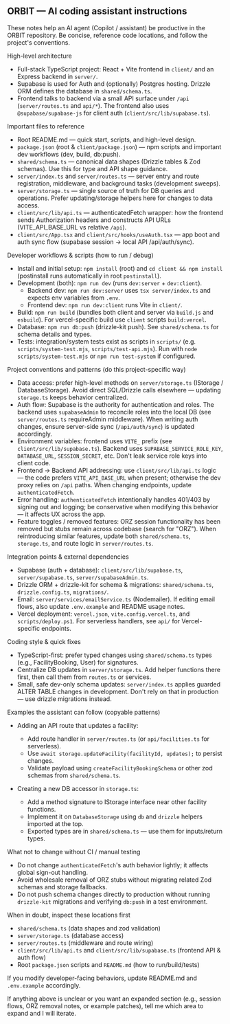 ## ORBIT — AI coding assistant instructions

These notes help an AI agent (Copilot / assistant) be productive in the ORBIT repository.
Be concise, reference code locations, and follow the project's conventions.

High-level architecture

- Full-stack TypeScript project: React + Vite frontend in `client/` and an Express backend in `server/`.
- Supabase is used for Auth and (optionally) Postgres hosting. Drizzle ORM defines the database in `shared/schema.ts`.
- Frontend talks to backend via a small API surface under `/api` (`server/routes.ts` and `api/*`). The frontend also uses `@supabase/supabase-js` for client auth (`client/src/lib/supabase.ts`).

Important files to reference

- Root README.md — quick start, scripts, and high-level design.
- `package.json` (root & `client/package.json`) — npm scripts and important dev workflows (dev, build, db:push).
- `shared/schema.ts` — canonical data shapes (Drizzle tables & Zod schemas). Use this for type and API shape guidance.
- `server/index.ts` and `server/routes.ts` — server entry and route registration, middleware, and background tasks (development sweeps).
- `server/storage.ts` — single source of truth for DB queries and operations. Prefer updating/storage helpers here for changes to data access.
- `client/src/lib/api.ts` — authenticatedFetch wrapper: how the frontend sends Authorization headers and constructs API URLs (VITE_API_BASE_URL vs relative `/api`).
- `client/src/App.tsx` and `client/src/hooks/useAuth.tsx` — app boot and auth sync flow (supabase session -> local API /api/auth/sync).

Developer workflows & scripts (how to run / debug)

- Install and initial setup: `npm install` (root) and `cd client && npm install` (postinstall runs automatically in root `postinstall`).
- Development (both): `npm run dev` (runs `dev:server` + `dev:client`).
  - Backend dev: `npm run dev:server` uses `tsx server/index.ts` and expects env variables from `.env`.
  - Frontend dev: `npm run dev:client` runs Vite in `client/`.
- Build: `npm run build` (bundles both client and server via `build.js` and `esbuild`). For vercel-specific build use `client` scripts `build:vercel`.
- Database: `npm run db:push` (drizzle-kit push). See `shared/schema.ts` for schema details and types.
- Tests: integration/system tests exist as scripts in `scripts/` (e.g. `scripts/system-test.mjs`, `scripts/test-api.mjs`). Run with `node scripts/system-test.mjs` or `npm run test-system` if configured.

Project conventions and patterns (do this project-specific way)

- Data access: prefer high-level methods on `server/storage.ts` (IStorage / DatabaseStorage). Avoid direct SQL/Drizzle calls elsewhere — updating `storage.ts` keeps behavior centralized.
- Auth flow: Supabase is the authority for authentication and roles. The backend uses `supabaseAdmin` to reconcile roles into the local DB (see `server/routes.ts` requireAdmin middleware). When writing auth changes, ensure server-side sync (`/api/auth/sync`) is updated accordingly.
- Environment variables: frontend uses `VITE_` prefix (see `client/src/lib/supabase.ts`). Backend uses `SUPABASE_SERVICE_ROLE_KEY`, `DATABASE_URL`, `SESSION_SECRET`, etc. Don't leak service role keys into client code.
- Frontend -> Backend API addressing: use `client/src/lib/api.ts` logic — the code prefers `VITE_API_BASE_URL` when present; otherwise the dev proxy relies on `/api` paths. When changing endpoints, update `authenticatedFetch`.
- Error handling: `authenticatedFetch` intentionally handles 401/403 by signing out and logging; be conservative when modifying this behavior — it affects UX across the app.
- Feature toggles / removed features: ORZ session functionality has been removed but stubs remain across codebase (search for "ORZ"). When reintroducing similar features, update both `shared/schema.ts`, `storage.ts`, and route logic in `server/routes.ts`.

Integration points & external dependencies

- Supabase (auth + database): `client/src/lib/supabase.ts`, `server/supabase.ts`, `server/supabaseAdmin.ts`.
- Drizzle ORM + drizzle-kit for schema & migrations: `shared/schema.ts`, `drizzle.config.ts`, `migrations/`.
- Email: `server/services/emailService.ts` (Nodemailer). If editing email flows, also update `.env.example` and README usage notes.
- Vercel deployment: `vercel.json`, `vite.config.vercel.ts`, and `scripts/deploy.ps1`. For serverless handlers, see `api/` for Vercel-specific endpoints.

Coding style & quick fixes

- TypeScript-first: prefer typed changes using `shared/schema.ts` types (e.g., FacilityBooking, User) for signatures.
- Centralize DB updates in `server/storage.ts`. Add helper functions there first, then call them from `routes.ts` or services.
- Small, safe dev-only schema updates: `server/index.ts` applies guarded ALTER TABLE changes in development. Don't rely on that in production — use drizzle migrations instead.

Examples the assistant can follow (copyable patterns)

- Adding an API route that updates a facility:

  - Add route handler in `server/routes.ts` (or `api/facilities.ts` for serverless).
  - Use `await storage.updateFacility(facilityId, updates);` to persist changes.
  - Validate payload using `createFacilityBookingSchema` or other zod schemas from `shared/schema.ts`.

- Creating a new DB accessor in `storage.ts`:
  - Add a method signature to IStorage interface near other facility functions.
  - Implement it on `DatabaseStorage` using `db` and `drizzle` helpers imported at the top.
  - Exported types are in `shared/schema.ts` — use them for inputs/return types.

What not to change without CI / manual testing

- Do not change `authenticatedFetch`'s auth behavior lightly; it affects global sign-out handling.
- Avoid wholesale removal of ORZ stubs without migrating related Zod schemas and storage fallbacks.
- Do not push schema changes directly to production without running `drizzle-kit` migrations and verifying `db:push` in a test environment.

When in doubt, inspect these locations first

- `shared/schema.ts` (data shapes and zod validation)
- `server/storage.ts` (database access)
- `server/routes.ts` (middleware and route wiring)
- `client/src/lib/api.ts` and `client/src/lib/supabase.ts` (frontend API & auth flow)
- Root `package.json` scripts and `README.md` (how to run/build/tests)

If you modify developer-facing behaviors, update README.md and `.env.example` accordingly.

If anything above is unclear or you want an expanded section (e.g., session flows, ORZ removal notes, or example patches), tell me which area to expand and I will iterate.

